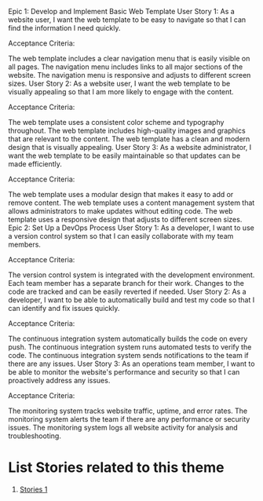 Epic 1: Develop and Implement Basic Web Template
User Story 1: As a website user, I want the web template to be easy to navigate so that I can find the information I need quickly.

Acceptance Criteria:

The web template includes a clear navigation menu that is easily visible on all pages.
The navigation menu includes links to all major sections of the website.
The navigation menu is responsive and adjusts to different screen sizes.
User Story 2: As a website user, I want the web template to be visually appealing so that I am more likely to engage with the content.

Acceptance Criteria:

The web template uses a consistent color scheme and typography throughout.
The web template includes high-quality images and graphics that are relevant to the content.
The web template has a clean and modern design that is visually appealing.
User Story 3: As a website administrator, I want the web template to be easily maintainable so that updates can be made efficiently.

Acceptance Criteria:

The web template uses a modular design that makes it easy to add or remove content.
The web template uses a content management system that allows administrators to make updates without editing code.
The web template uses a responsive design that adjusts to different screen sizes.
Epic 2: Set Up a DevOps Process
User Story 1: As a developer, I want to use a version control system so that I can easily collaborate with my team members.

Acceptance Criteria:

The version control system is integrated with the development environment.
Each team member has a separate branch for their work.
Changes to the code are tracked and can be easily reverted if needed.
User Story 2: As a developer, I want to be able to automatically build and test my code so that I can identify and fix issues quickly.

Acceptance Criteria:

The continuous integration system automatically builds the code on every push.
The continuous integration system runs automated tests to verify the code.
The continuous integration system sends notifications to the team if there are any issues.
User Story 3: As an operations team member, I want to be able to monitor the website's performance and security so that I can proactively address any issues.

Acceptance Criteria:

The monitoring system tracks website traffic, uptime, and error rates.
The monitoring system alerts the team if there are any performance or security issues.
The monitoring system logs all website activity for analysis and troubleshooting.

# List Stories related to this theme
1. [Stories 1](documentation/templates/theme/initiatives/epics/stories/tasks/task_template.md)